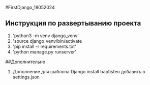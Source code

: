 #FirstDjango_18052024
## Инструкция по развертыванию проекта
1. 'python3 -m venv django_venv'
2. 'source django_venv/bin/activate
3. 'pip install -r requirements.txt'
4. 'python manage.py runserver'

##Дополнительно
1. Дополнение для шаблона Django
    install baptisteo
добавить в settings.json